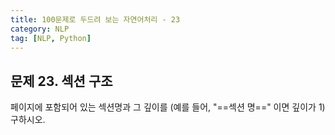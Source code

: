 ```yaml
---
title: 100문제로 두드려 보는 자연어처리 - 23
category: NLP
tag: [NLP, Python]
---
```


## 문제 23. 섹션 구조
페이지에 포함되어 있는 섹션명과 그 깊이를 (예를 들어, "==섹션 명==" 이면 깊이가 1) 구하시오. 

